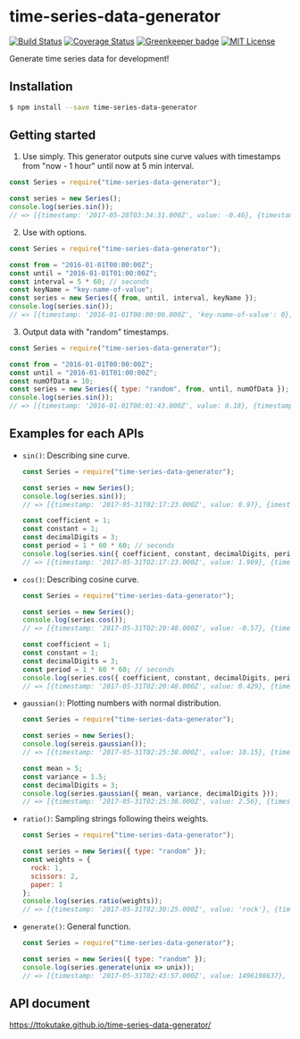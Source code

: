 # time-series-data-generator

[![Build Status](https://travis-ci.org/ttokutake/time-series-data-generator.svg?branch=master)](https://travis-ci.org/ttokutake/time-series-data-generator)
[![Coverage Status](https://coveralls.io/repos/github/ttokutake/time-series-data-generator/badge.svg?branch=master)](https://coveralls.io/github/ttokutake/time-series-data-generator?branch=master)
[![Greenkeeper badge](https://badges.greenkeeper.io/ttokutake/time-series-data-generator.svg)](https://greenkeeper.io/)
[![MIT License](http://img.shields.io/badge/license-MIT-blue.svg?style=flat)](LICENSE)

Generate time series data for development!

## Installation

```bash
$ npm install --save time-series-data-generator
```

## Getting started

1. Use simply. This generator outputs sine curve values with timestamps from "now - 1 hour" until now at 5 min interval.

```js
const Series = require("time-series-data-generator");

const series = new Series();
console.log(series.sin());
// => [{timestamp: '2017-05-28T03:34:31.000Z', value: -0.46}, {timestamp: '2017-05-28T03:39:31.000Z', value: -0.84}, ...]
```

2. Use with options.

```js
const Series = require("time-series-data-generator");

const from = "2016-01-01T00:00:00Z";
const until = "2016-01-01T01:00:00Z";
const interval = 5 * 60; // seconds
const keyName = "key-name-of-value";
const series = new Series({ from, until, interval, keyName });
console.log(series.sin());
// => [{timestamp: '2016-01-01T00:00:00.000Z', 'key-name-of-value': 0}, {timestamp: '2016-01-01T00:05:00.000Z', 'key-name-of-value': 0.5}, ...]
```

3. Output data with "random" timestamps.

```js
const Series = require("time-series-data-generator");

const from = "2016-01-01T00:00:00Z";
const until = "2016-01-01T01:00:00Z";
const numOfData = 10;
const series = new Series({ type: "random", from, until, numOfData });
console.log(series.sin());
// => [{timestamp: '2016-01-01T00:01:43.000Z', value: 0.18}, {timestamp: '2016-01-01T00:02:19.000Z', value: 0.24}, ...]
```

## Examples for each APIs

- `sin()`: Describing sine curve.

  ```js
  const Series = require("time-series-data-generator");

  const series = new Series();
  console.log(series.sin());
  // => [{timestamp: '2017-05-31T02:17:23.000Z', value: 0.97}, {imestamp: '2017-05-31T02:22:23.000Z', value: 0.72}, ...]

  const coefficient = 1;
  const constant = 1;
  const decimalDigits = 3;
  const period = 1 * 60 * 60; // seconds
  console.log(series.sin({ coefficient, constant, decimalDigits, period }));
  // => [{timestamp: '2017-05-31T02:17:23.000Z', value: 1.969}, {timestamp: '2017-05-31T02:22:23.000Z', value: 1.716}, ...]
  ```

- `cos()`: Describing cosine curve.

  ```js
  const Series = require("time-series-data-generator");

  const series = new Series();
  console.log(series.cos());
  // => [{timestamp: '2017-05-31T02:20:48.000Z', value: -0.57}, {timestamp: '2017-05-31T02:25:48.000Z', value: -0.9}, ...]

  const coefficient = 1;
  const constant = 1;
  const decimalDigits = 3;
  const period = 1 * 60 * 60; // seconds
  console.log(series.cos({ coefficient, constant, decimalDigits, period }));
  // => [{timestamp: '2017-05-31T02:20:48.000Z', value: 0.429}, {timestamp: '2017-05-31T02:25:48.000Z', value: 0.095}, ...]
  ```

- `gaussian()`: Plotting numbers with normal distribution.

  ```js
  const Series = require("time-series-data-generator");

  const series = new Series();
  console.log(sereis.gaussian());
  // => [{timestamp: '2017-05-31T02:25:38.000Z', value: 10.15}, {timestamp: '2017-05-31T02:30:38.000Z', value: 9.68}, ...]

  const mean = 5;
  const variance = 1.5;
  const decimalDigits = 3;
  console.log(series.gaussian({ mean, variance, decimalDigits }));
  // => [{timestamp: '2017-05-31T02:25:38.000Z', value: 2.56}, {timestamp: '2017-05-31T02:30:38.000Z', value: 5.924}, ...]
  ```

- `ratio()`: Sampling strings following theirs weights.

  ```js
  const Series = require("time-series-data-generator");

  const series = new Series({ type: "random" });
  const weights = {
    rock: 1,
    scissors: 2,
    paper: 1
  };
  console.log(series.ratio(weights));
  // => [{timestamp: '2017-05-31T02:30:25.000Z', value: 'rock'}, {timestamp: '2017-05-31T02:37:31.000Z', value: 'scissors'}, ...]
  ```

- `generate()`: General function.

  ```js
  const Series = require("time-series-data-generator");

  const series = new Series({ type: "random" });
  console.log(series.generate(unix => unix));
  // => [{timestamp: '2017-05-31T02:43:57.000Z', value: 1496198637}, {timestamp: '2017-05-31T02:53:07.000Z', value: 1496199187}, ...]
  ```

## API document

https://ttokutake.github.io/time-series-data-generator/
